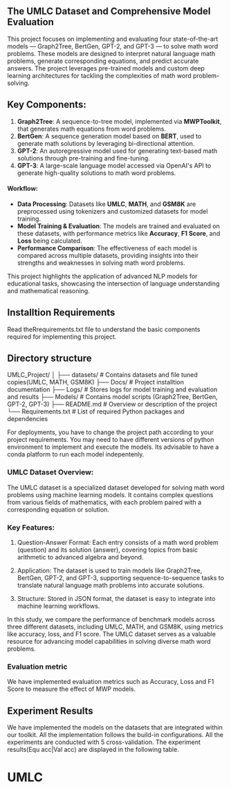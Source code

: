 ## The UMLC Dataset and Comprehensive Model Evaluation

This project focuses on implementing and evaluating four state-of-the-art models — Graph2Tree, BertGen, GPT-2, and GPT-3 — to solve math word problems. These models are designed to interpret natural language math problems, generate corresponding equations, and predict accurate answers. The project leverages pre-trained models and custom deep learning architectures for tackling the complexities of math word problem-solving.

## Key Components:
1. **Graph2Tree**: A sequence-to-tree model, implemented via **MWPToolkit**, that generates math equations from word problems.
2. **BertGen**: A sequence generation model based on **BERT**, used to generate math solutions by leveraging bi-directional attention.
3. **GPT-2**: An autoregressive model used for generating text-based math solutions through pre-training and fine-tuning.
4. **GPT-3**: A large-scale language model accessed via OpenAI's API to generate high-quality solutions to math word problems.

#### Workflow:
- **Data Processing**: Datasets like **UMLC**, **MATH**, and **GSM8K** are preprocessed using tokenizers and customized datasets for model training.
- **Model Training & Evaluation**: The models are trained and evaluated on these datasets, with performance metrics like **Accuracy**, **F1 Score**, and **Loss** being calculated.
- **Performance Comparison**: The effectiveness of each model is compared across multiple datasets, providing insights into their strengths and weaknesses in solving math word problems.

This project highlights the application of advanced NLP models for educational tasks, showcasing the intersection of language understanding and mathematical reasoning.


## Installtion Requirements
Read theRrequirements.txt file to understand the basic components required for implementing this project.

## Directory structure

UMLC_Project/
│
├── datasets/         # Contains datasets and file tuned copies(UMLC, MATH, GSM8K)
├── Docs/             # Project installtion documentation
├── Logs/             # Stores logs for model training and evaluation and results
├── Models/           # Contains model scripts (Graph2Tree, BertGen, GPT-2, GPT-3)
├── README.md         # Overview or description of the project
└── Requirements.txt  # List of required Python packages and dependencies

For deployments, you have to change the project path according to your project requirements. You may need to have different versions of python environment to implement and execute the models. Its advisable to have a conda platform to run each model indepentenly. 


### UMLC Dataset Overview:

The UMLC dataset is a specialized dataset developed for solving math word problems using machine learning models. It contains complex questions from various fields of mathematics, with each problem paired with a corresponding equation or solution.

### Key Features:
1. Question-Answer Format: 
   Each entry consists of a math word problem (question) and its solution (answer), covering topics from basic arithmetic to advanced algebra and beyond.

2. Application: 
   The dataset is used to train models like Graph2Tree, BertGen, GPT-2, and GPT-3, supporting sequence-to-sequence tasks to translate natural language math problems into accurate solutions.

3. Structure: 
   Stored in JSON format, the dataset is easy to integrate into machine learning workflows.

In this study, we compare the performance of benchmark models across three different datasets, including UMLC, MATH, and GSM8K, using metrics like accuracy, loss, and F1 score. The UMLC dataset serves as a valuable resource for advancing model capabilities in solving diverse math word problems.



### Evaluation metric

We have implemented evaluation metrics such as Accuracy, Loss and F1 Score to measure the effect of MWP models.  


## Experiment Results

We have implemented the models on the datasets that are integrated within our toolkit. All the implementation follows the build-in configurations. All the experiments are conducted with 5 cross-validation. The experiment results(Equ acc|Val acc) are displayed in the following table.

# UMLC
